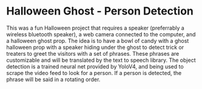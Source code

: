 # Halloween Ghost - Person Detection

This was a fun Halloween project that requires a speaker (preferrably a wireless bluetooth speaker), a web camera connected to the computer, and a halloween ghost prop. The idea is to have a bowl of candy with a ghost halloween prop with a speaker hiding under the ghost to detect trick or treaters to greet the visitors with a set of phrases. These phrases are customizable and will be translated by the text to speech library. The object detection is a trained neural net provided by YoloV4, and being used to scrape the video feed to look for a person. If a person is detected, the phrase will be said in a rotating order. 
